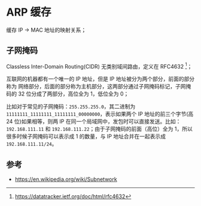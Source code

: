 # ARP 缓存

缓存 IP -> MAC 地址的映射关系；

## 子网掩码

Classless Inter-Domain Routing(CIDR) 无类别域间路由，定义在 RFC4632 [^rfc4632]；

互联网的机器都有一个唯一的 IP 地址，但是 IP 地址被分为两个部分，前面的部分称为 网络部分，后面的部分称为主机部分，这两部分通过子网掩码标记，子网掩码的 32 位分成了两部分，高位全为 1，低位全为 0；

比如对于常见的子网掩码：`255.255.255.0`，其二进制为 `11111111_11111111_11111111_00000000`，表示如果两个 IP 地址的前三个字节(高 24 位)如果相等，则两 IP 在同一个局域网中，发包时可以直接发送。比如：`192.168.111.11` 和 `192.168.111.22`；由于子网掩码的前面（高位）全为 1，所以很多时候子网掩码可以表示成 1 的数量，与 IP 地址合并在一起表示成 `192.168.111.11/24`。

## 参考

-  <https://en.wikipedia.org/wiki/Subnetwork>

[^rfc4632]: <https://datatracker.ietf.org/doc/html/rfc4632>
